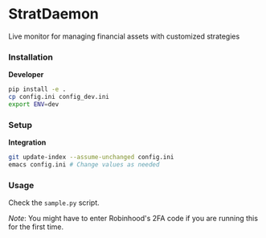 # StratDaemon
Live monitor for managing financial assets with customized strategies

### Installation

**Developer**

```bash
pip install -e .
cp config.ini config_dev.ini
export ENV=dev
```

### Setup

**Integration**

```bash
git update-index --assume-unchanged config.ini
emacs config.ini # Change values as needed
```

### Usage

Check the `sample.py` script. 

_Note_: You might have to enter Robinhood's 2FA code if you are running this for the first time.
